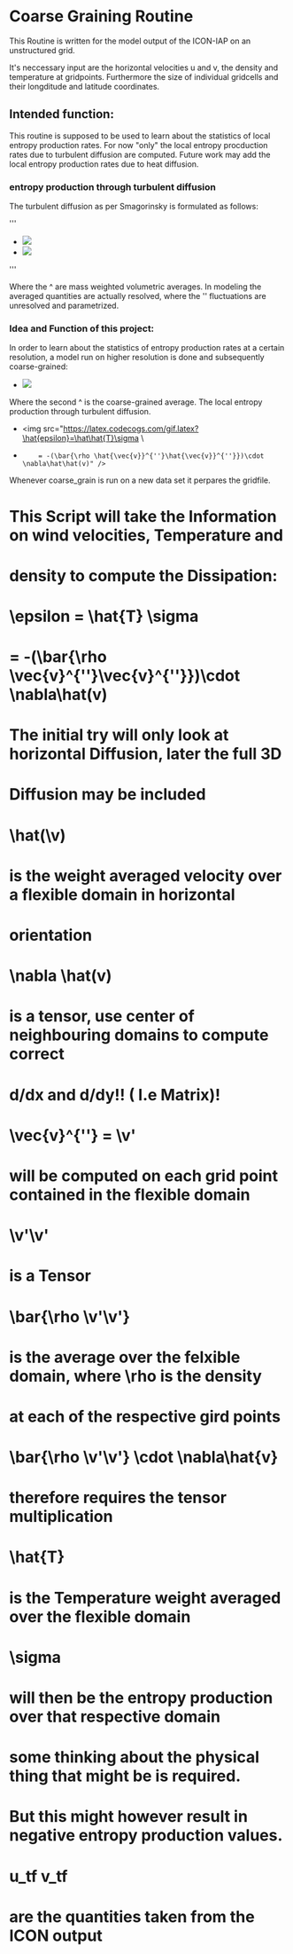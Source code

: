 # Coarse Graining Routine

This Routine is written for the model output of the ICON-IAP on an unstructured grid.

It's neccessary input are the horizontal velocities u and v, the density and temperature at gridpoints. Furthermore the size of individual gridcells and their longditude and latitude coordinates.

## Intended function:

This routine is supposed to be used to learn about the statistics of local entropy production rates. For now "only" the local entropy procduction rates due to turbulent diffusion are computed. Future work may add the local entropy production rates due to heat diffusion.

### entropy production through turbulent diffusion 

The turbulent diffusion as per Smagorinsky is formulated as follows:

'''
- <img src="http://latex.codecogs.com/gif.download?%5Cepsilon%26%3D%5Chat%7BT%7D%5Csigma"/> 
- <img src="http://latex.codecogs.com/gif.download?%3D-%28%5Cbar%7B%5Crho%20%5Cvec%7Bv%7D%5E%7B%27%27%7D%5Cvec%7Bv%7D%5E%7B%27%27%7D%7D%29%5Ccdot%20%5Cnabla%20%5Chat%7Bv%7D" /> 
'''

Where the ^ are mass weighted volumetric averages. In modeling the averaged quantities are actually resolved, where the '' fluctuations are unresolved and parametrized. 

### Idea and Function of this project:

In order to learn about the statistics of entropy production rates at a certain resolution, a model run on higher resolution is done and subsequently coarse-grained:

- <img src="https://latex.codecogs.com/gif.latex?\hat{I}=\hat\hat{I} + \hat{I}^{''}"/> 

Where the second ^ is the coarse-grained average. The local entropy production through turbulent diffusion.

- <img src="https://latex.codecogs.com/gif.latex?\hat{epsilon}=\hat\hat{T}\sigma \\ 
-         = -(\bar{\rho \hat{\vec{v}}^{''}\hat{\vec{v}}^{''}})\cdot \nabla\hat\hat(v)" /> 


Whenever coarse_grain is run on a new data set it perpares the gridfile. 


# This Script will take the Information on wind velocities, Temperature and

# 
# density to compute the Dissipation:
# \epsilon = \hat{T} \sigma 
#          = -(\bar{\rho \vec{v}^{''}\vec{v}^{''}})\cdot \nabla\hat(v)
#
# The initial try will only look at horizontal Diffusion, later the full 3D
# Diffusion may be included
#
# \hat(\v) 
#          is the weight averaged velocity over a flexible domain in horizontal
#          orientation
#
# \nabla \hat(v)
#          is a tensor, use center of neighbouring domains to compute correct
#          d/dx and d/dy!! ( I.e Matrix)!
#
# \vec{v}^{''} = \v'
#          will be computed on each grid point contained in the flexible domain
#
# \v'\v' 
#          is a Tensor
#
# \bar{\rho \v'\v'}
#          is the average over the felxible domain, where \rho is the density
#          at each of the respective gird points
#
# \bar{\rho \v'\v'} \cdot \nabla\hat{v} 
#          therefore requires the tensor multiplication
#
# \hat{T} 
#          is the Temperature weight averaged over the flexible domain
#
# \sigma
#          will then be the entropy production over that respective domain
#          some thinking about the physical thing that might be is required.
#          But this might however result in negative entropy production values.
#
# u_tf v_tf
#          are the quantities taken from the ICON output
